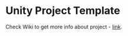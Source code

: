 # Unity Project Template  
Check Wiki to get more info about project - [link](https://github.com/Bdiebeak/Unity-Project-Template/wiki).
